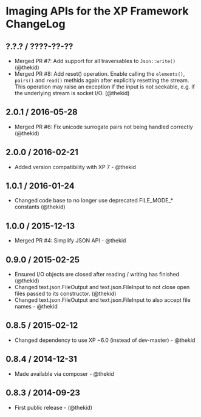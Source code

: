 Imaging APIs for the XP Framework ChangeLog
========================================================================

## ?.?.? / ????-??-??

* Merged PR #7: Add support for all traversables to `Json::write()`
  (@thekid)
* Merged PR #8: Add reset() operation. Enable calling the `elements()`,
  `pairs()` and `read()` methids  again after explicitly resetting the 
  stream. This operation may raise an exception if the input is not
  seekable, e.g. if the underlying stream is socket I/O.
  (@thekid)

## 2.0.1 / 2016-05-28

* Merged PR #6: Fix unicode surrogate pairs not being handled correctly
  (@thekid)

## 2.0.0 / 2016-02-21

* Added version compatibility with XP 7 - @thekid

## 1.0.1 / 2016-01-24

* Changed code base to no longer use deprecated FILE_MODE_* constants
  (@thekid)

## 1.0.0 / 2015-12-13

* Merged PR #4: Simplify JSON API - @thekid

## 0.9.0 / 2015-02-25

* Ensured I/O objects are closed after reading / writing has finished
  (@thekid)
* Changed text.json.FileOutput and text.json.FileInput to not close open
  files passed to its constructor.
  (@thekid)
* Changed text.json.FileOutput and text.json.FileInput to also accept
  file names - @thekid

## 0.8.5 / 2015-02-12

* Changed dependency to use XP ~6.0 (instead of dev-master) - @thekid

## 0.8.4 / 2014-12-31

* Made available via composer - @thekid

## 0.8.3 / 2014-09-23

* First public release - (@thekid)
